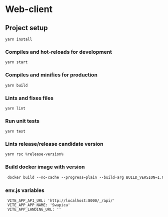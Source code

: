 # Web-client

## Project setup
```
yarn install
```

### Compiles and hot-reloads for development
```
yarn start
```

### Compiles and minifies for production
```
yarn build
```

### Lints and fixes files
```
yarn lint
```

### Run unit tests
```
yarn test
```

### Lints release/release candidate version
```
yarn rsc %release-version%
```

### Build docker image with version
```dockerfile
 docker build --no-cache --progress=plain --build-arg BUILD_VERSION=1.0.0-rc.0 -t vue-template .
```

### env.js variables
```
 VITE_APP_API_URL: 'http://localhost:8000/_/api/'
 VITE_APP_APP_NAME: 'Swapica'
 VITE_APP_LANDING_URL: ''
```
